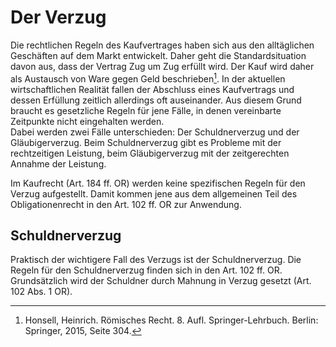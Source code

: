 # Der Verzug

Die rechtlichen Regeln des Kaufvertrages haben sich aus den alltäglichen
Geschäften auf dem Markt entwickelt. Daher geht die Standardsituation davon aus,
dass der Vertrag Zug um Zug erfüllt wird. Der Kauf wird daher als Austausch von
Ware gegen Geld beschrieben[^1]. In der aktuellen wirtschaftlichen Realität
fallen der Abschluss eines Kaufvertrags und dessen Erfüllung zeitlich allerdings
oft auseinander. Aus diesem Grund braucht es gesetzliche Regeln für jene Fälle,
in denen vereinbarte Zeitpunkte nicht eingehalten werden.  
Dabei werden zwei Fälle unterschieden: Der Schuldnerverzug und der
Gläubigerverzug. Beim Schuldnerverzug gibt es Probleme mit der rechtzeitigen
Leistung, beim Gläubigerverzug mit der zeitgerechten Annahme der Leistung.

Im Kaufrecht (Art. 184 ff. OR) werden keine spezifischen Regeln für den Verzug
aufgestellt. Damit kommen jene aus dem allgemeinen Teil des Obligationenrecht in
den Art. 102 ff. OR zur Anwendung.

## Schuldnerverzug

Praktisch der wichtigere Fall des Verzugs ist der Schuldnerverzug. Die Regeln
für den Schuldnerverzug finden sich in den Art. 102 ff. OR. Grundsätzlich wird
der Schuldner durch Mahnung in Verzug gesetzt (Art. 102 Abs. 1 OR). 


[^1]: Honsell, Heinrich. Römisches Recht. 8. Aufl. Springer-Lehrbuch. Berlin:
    Springer, 2015, Seite 304.